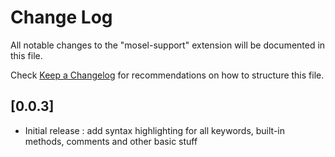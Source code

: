 # Change Log

All notable changes to the "mosel-support" extension will be documented in this file.

Check [Keep a Changelog](http://keepachangelog.com/) for recommendations on how to structure this file.

## [0.0.3]

- Initial release : 
add syntax highlighting for all keywords, built-in methods, comments and other basic stuff